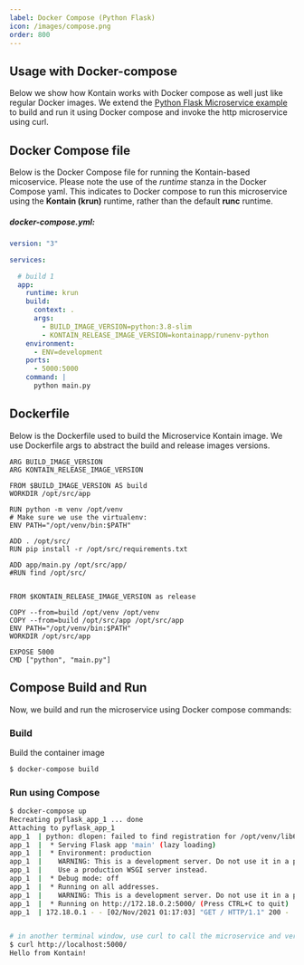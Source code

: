 ```yaml
---
label: Docker Compose (Python Flask)
icon: /images/compose.png
order: 800
---
```


## Usage with Docker-compose
Below we show how Kontain works with Docker compose as well just like regular Docker images.  We extend the [Python Flask Microservice example](/gettingstarted/python_flask) to build and run it using Docker compose and invoke the http microservice using curl.


## Docker Compose file
Below is the Docker Compose file for running the Kontain-based micoservice.  Please note the use of the *runtime* stanza in the Docker Compose yaml.  This indicates to Docker compose to run this microservice using the **Kontain (krun)** runtime, rather than the default **runc** runtime.

##### docker-compose.yml:
```yaml
version: "3"

services:

  # build 1
  app:
    runtime: krun
    build:
      context: .
      args:
        - BUILD_IMAGE_VERSION=python:3.8-slim
        - KONTAIN_RELEASE_IMAGE_VERSION=kontainapp/runenv-python
    environment:
      - ENV=development
    ports:
      - 5000:5000
    command: |
      python main.py
```

## Dockerfile
Below is the Dockerfile used to build the Microservice Kontain image.  We use Dockerfile args to abstract the build and release images versions.

```docker
ARG BUILD_IMAGE_VERSION
ARG KONTAIN_RELEASE_IMAGE_VERSION

FROM $BUILD_IMAGE_VERSION AS build
WORKDIR /opt/src/app

RUN python -m venv /opt/venv
# Make sure we use the virtualenv:
ENV PATH="/opt/venv/bin:$PATH"

ADD . /opt/src/
RUN pip install -r /opt/src/requirements.txt

ADD app/main.py /opt/src/app/
#RUN find /opt/src/


FROM $KONTAIN_RELEASE_IMAGE_VERSION as release

COPY --from=build /opt/venv /opt/venv
COPY --from=build /opt/src/app /opt/src/app
ENV PATH="/opt/venv/bin:$PATH"
WORKDIR /opt/src/app

EXPOSE 5000
CMD ["python", "main.py"]
```

## Compose Build and Run
Now, we build and run the microservice using Docker compose commands:

### Build
Build the container image
```bash
$ docker-compose build
```

### Run using Compose
```bash
$ docker-compose up
Recreating pyflask_app_1 ... done
Attaching to pyflask_app_1
app_1  | python: dlopen: failed to find registration for /opt/venv/lib64/python3.8/site-packages/markupsafe/_speedups.cpython-38-x86_64-linux-gnu.so, check if it was prelinked
app_1  |  * Serving Flask app 'main' (lazy loading)
app_1  |  * Environment: production
app_1  |    WARNING: This is a development server. Do not use it in a production deployment.
app_1  |    Use a production WSGI server instead.
app_1  |  * Debug mode: off
app_1  |  * Running on all addresses.
app_1  |    WARNING: This is a development server. Do not use it in a production deployment.
app_1  |  * Running on http://172.18.0.2:5000/ (Press CTRL+C to quit)
app_1  | 172.18.0.1 - - [02/Nov/2021 01:17:03] "GET / HTTP/1.1" 200 -


# in another terminal window, use curl to call the microservice and verify
$ curl http://localhost:5000/
Hello from Kontain!
```